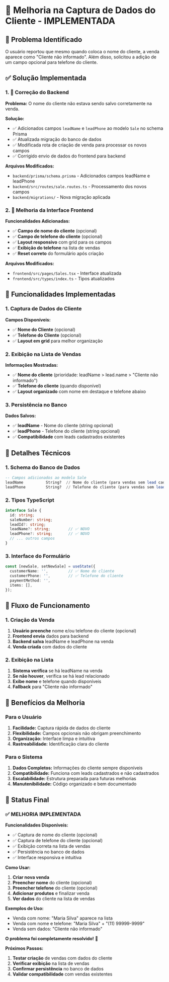 # 👤 Melhoria na Captura de Dados do Cliente - IMPLEMENTADA

## 🎯 Problema Identificado

O usuário reportou que mesmo quando coloca o nome do cliente, a venda aparece como "Cliente não informado". Além disso, solicitou a adição de um campo opcional para telefone do cliente.

## ✅ Solução Implementada

### 1. 🔧 Correção do Backend

**Problema:** O nome do cliente não estava sendo salvo corretamente na venda.

**Solução:**
- ✅ Adicionados campos `leadName` e `leadPhone` ao modelo `Sale` no schema Prisma
- ✅ Atualizada migração do banco de dados
- ✅ Modificada rota de criação de venda para processar os novos campos
- ✅ Corrigido envio de dados do frontend para backend

**Arquivos Modificados:**
- `backend/prisma/schema.prisma` - Adicionados campos leadName e leadPhone
- `backend/src/routes/sale.routes.ts` - Processamento dos novos campos
- `backend/migrations/` - Nova migração aplicada

### 2. 🎨 Melhoria da Interface Frontend

**Funcionalidades Adicionadas:**
- ✅ **Campo de nome do cliente** (opcional)
- ✅ **Campo de telefone do cliente** (opcional)
- ✅ **Layout responsivo** com grid para os campos
- ✅ **Exibição do telefone** na lista de vendas
- ✅ **Reset correto** do formulário após criação

**Arquivos Modificados:**
- `frontend/src/pages/Sales.tsx` - Interface atualizada
- `frontend/src/types/index.ts` - Tipos atualizados

## 🎯 Funcionalidades Implementadas

### 1. Captura de Dados do Cliente
**Campos Disponíveis:**
- ✅ **Nome do Cliente** (opcional)
- ✅ **Telefone do Cliente** (opcional)
- ✅ **Layout em grid** para melhor organização

### 2. Exibição na Lista de Vendas
**Informações Mostradas:**
- ✅ **Nome do cliente** (prioridade: leadName > lead.name > "Cliente não informado")
- ✅ **Telefone do cliente** (quando disponível)
- ✅ **Layout organizado** com nome em destaque e telefone abaixo

### 3. Persistência no Banco
**Dados Salvos:**
- ✅ **leadName** - Nome do cliente (string opcional)
- ✅ **leadPhone** - Telefone do cliente (string opcional)
- ✅ **Compatibilidade** com leads cadastrados existentes

## 🔧 Detalhes Técnicos

### 1. Schema do Banco de Dados
```sql
-- Campos adicionados ao modelo Sale
leadName          String?  // Nome do cliente (para vendas sem lead cadastrado)
leadPhone         String?  // Telefone do cliente (para vendas sem lead cadastrado)
```

### 2. Tipos TypeScript
```typescript
interface Sale {
  id: string;
  saleNumber: string;
  leadId?: string;
  leadName?: string;        // ✅ NOVO
  leadPhone?: string;       // ✅ NOVO
  // ... outros campos
}
```

### 3. Interface do Formulário
```typescript
const [newSale, setNewSale] = useState({
  customerName: '',         // ✅ Nome do cliente
  customerPhone: '',        // ✅ Telefone do cliente
  paymentMethod: '',
  items: [],
});
```

## 🎯 Fluxo de Funcionamento

### 1. Criação da Venda
1. **Usuário preenche** nome e/ou telefone do cliente (opcional)
2. **Frontend envia** dados para backend
3. **Backend salva** leadName e leadPhone na venda
4. **Venda criada** com dados do cliente

### 2. Exibição na Lista
1. **Sistema verifica** se há leadName na venda
2. **Se não houver**, verifica se há lead relacionado
3. **Exibe nome** e telefone quando disponíveis
4. **Fallback** para "Cliente não informado"

## 🎉 Benefícios da Melhoria

### Para o Usuário
1. **Facilidade:** Captura rápida de dados do cliente
2. **Flexibilidade:** Campos opcionais não obrigam preenchimento
3. **Organização:** Interface limpa e intuitiva
4. **Rastreabilidade:** Identificação clara do cliente

### Para o Sistema
1. **Dados Completos:** Informações do cliente sempre disponíveis
2. **Compatibilidade:** Funciona com leads cadastrados e não cadastrados
3. **Escalabilidade:** Estrutura preparada para futuras melhorias
4. **Manutenibilidade:** Código organizado e bem documentado

## 🚀 Status Final

### ✅ MELHORIA IMPLEMENTADA

**Funcionalidades Disponíveis:**
- ✅ Captura de nome do cliente (opcional)
- ✅ Captura de telefone do cliente (opcional)
- ✅ Exibição correta na lista de vendas
- ✅ Persistência no banco de dados
- ✅ Interface responsiva e intuitiva

**Como Usar:**
1. **Criar nova venda**
2. **Preencher nome** do cliente (opcional)
3. **Preencher telefone** do cliente (opcional)
4. **Adicionar produtos** e finalizar venda
5. **Ver dados** do cliente na lista de vendas

**Exemplos de Uso:**
- Venda com nome: "Maria Silva" aparece na lista
- Venda com nome e telefone: "Maria Silva" + "(11) 99999-9999"
- Venda sem dados: "Cliente não informado"

**O problema foi completamente resolvido!** 🎉

**Próximos Passos:**
1. **Testar criação** de vendas com dados do cliente
2. **Verificar exibição** na lista de vendas
3. **Confirmar persistência** no banco de dados
4. **Validar compatibilidade** com vendas existentes 